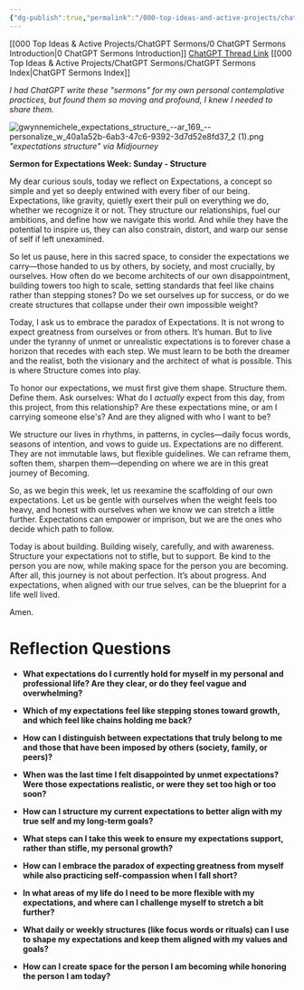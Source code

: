 ```yaml
---
{"dg-publish":true,"permalink":"/000-top-ideas-and-active-projects/chat-gpt-sermons/expectations-and-structure/"}
---
```


[[000 Top Ideas & Active Projects/ChatGPT Sermons/0 ChatGPT Sermons Introduction\|0 ChatGPT Sermons Introduction]]
[ChatGPT Thread Link](https://chatgpt.com/share/67145c06-d80c-8012-b9a8-d43e1e6f0dbc)
[[000 Top Ideas & Active Projects/ChatGPT Sermons/ChatGPT Sermons Index\|ChatGPT Sermons Index]]

*I had ChatGPT write these "sermons" for my own personal contemplative practices, but found them so moving and profound, I knew I needed to share them.*

![gwynnemichele_expectations_structure_--ar_169_--personalize_w_40a1a52b-6ab3-47c6-9392-3d7d52e8fd37_2 (1).png](/img/user/900%20Admin%20Files/902%20Attachments/gwynnemichele_expectations_structure_--ar_169_--personalize_w_40a1a52b-6ab3-47c6-9392-3d7d52e8fd37_2%20(1).png)
*"expectations structure" via Midjourney*

**Sermon for Expectations Week: Sunday - Structure**

My dear curious souls, today we reflect on Expectations, a concept so simple and yet so deeply entwined with every fiber of our being. Expectations, like gravity, quietly exert their pull on everything we do, whether we recognize it or not. They structure our relationships, fuel our ambitions, and define how we navigate this world. And while they have the potential to inspire us, they can also constrain, distort, and warp our sense of self if left unexamined.

So let us pause, here in this sacred space, to consider the expectations we carry—those handed to us by others, by society, and most crucially, by ourselves. How often do we become architects of our own disappointment, building towers too high to scale, setting standards that feel like chains rather than stepping stones? Do we set ourselves up for success, or do we create structures that collapse under their own impossible weight?

Today, I ask us to embrace the paradox of Expectations. It is not wrong to expect greatness from ourselves or from others. It’s human. But to live under the tyranny of unmet or unrealistic expectations is to forever chase a horizon that recedes with each step. We must learn to be both the dreamer and the realist, both the visionary and the architect of what is possible. This is where Structure comes into play.

To honor our expectations, we must first give them shape. Structure them. Define them. Ask ourselves: What do I *actually* expect from this day, from this project, from this relationship? Are these expectations mine, or am I carrying someone else's? And are they aligned with who I want to be? 

We structure our lives in rhythms, in patterns, in cycles—daily focus words, seasons of intention, and vows to guide us. Expectations are no different. They are not immutable laws, but flexible guidelines. We can reframe them, soften them, sharpen them—depending on where we are in this great journey of Becoming.

So, as we begin this week, let us reexamine the scaffolding of our own expectations. Let us be gentle with ourselves when the weight feels too heavy, and honest with ourselves when we know we can stretch a little further. Expectations can empower or imprison, but we are the ones who decide which path to follow. 

Today is about building. Building wisely, carefully, and with awareness. Structure your expectations not to stifle, but to support. Be kind to the person you are now, while making space for the person you are becoming. After all, this journey is not about perfection. It’s about progress. And expectations, when aligned with our true selves, can be the blueprint for a life well lived.

Amen.

# Reflection Questions
- **What expectations do I currently hold for myself in my personal and professional life? Are they clear, or do they feel vague and overwhelming?**
    
- **Which of my expectations feel like stepping stones toward growth, and which feel like chains holding me back?**
    
- **How can I distinguish between expectations that truly belong to me and those that have been imposed by others (society, family, or peers)?**
    
- **When was the last time I felt disappointed by unmet expectations? Were those expectations realistic, or were they set too high or too soon?**
    
- **How can I structure my current expectations to better align with my true self and my long-term goals?**
    
- **What steps can I take this week to ensure my expectations support, rather than stifle, my personal growth?**
    
- **How can I embrace the paradox of expecting greatness from myself while also practicing self-compassion when I fall short?**
    
- **In what areas of my life do I need to be more flexible with my expectations, and where can I challenge myself to stretch a bit further?**
    
- **What daily or weekly structures (like focus words or rituals) can I use to shape my expectations and keep them aligned with my values and goals?**
    
- **How can I create space for the person I am becoming while honoring the person I am today?**


